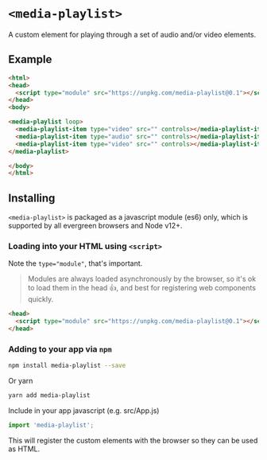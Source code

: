 # `<media-playlist>`

A custom element for playing through a set of audio and/or video elements.

## Example

```html
<html>
<head>
  <script type="module" src="https://unpkg.com/media-playlist@0.1"></script>
</head>
<body>

<media-playlist loop>
  <media-playlist-item type="video" src="" controls></media-playlist-item>
  <media-playlist-item type="audio" src="" controls></media-playlist-item>
  <media-playlist-item type="video" src="" controls></media-playlist-item>
</media-playlist>

</body>
</html>
```

## Installing

`<media-playlist>` is packaged as a javascript module (es6) only, which is supported by all evergreen browsers and Node v12+.

### Loading into your HTML using `<script>`

Note the `type="module"`, that's important.

> Modules are always loaded asynchronously by the browser, so it's ok to load them in the head :thumbsup:, and best for registering web components quickly.

```html
<head>
  <script type="module" src="https://unpkg.com/media-playlist@0.1"></script>
</head>
```

### Adding to your app via `npm`

```bash
npm install media-playlist --save
```
Or yarn
```bash
yarn add media-playlist
```

Include in your app javascript (e.g. src/App.js)
```js
import 'media-playlist';
```
This will register the custom elements with the browser so they can be used as HTML.
